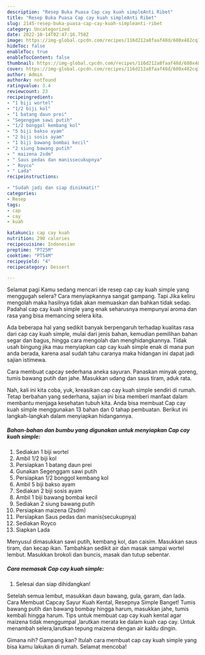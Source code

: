```yaml
---
description: "Resep Buka Puasa Cap cay kuah simpleAnti Ribet"
title: "Resep Buka Puasa Cap cay kuah simpleAnti Ribet"
slug: 2145-resep-buka-puasa-cap-cay-kuah-simpleanti-ribet
category: Uncategorized
date: 2022-10-14T02:47:16.750Z
image: https://img-global.cpcdn.com/recipes/116d212a8faaf48d/680x482cq70/cap-cay-kuah-simple-foto-resep-utama.jpg
hideToc: false
enableToc: true
enableTocContent: false
thumbnail: https://img-global.cpcdn.com/recipes/116d212a8faaf48d/680x482cq70/cap-cay-kuah-simple-foto-resep-utama.jpg
cover: https://img-global.cpcdn.com/recipes/116d212a8faaf48d/680x482cq70/cap-cay-kuah-simple-foto-resep-utama.jpg
author: Admin
authorAv: notfound
ratingvalue: 3.4
reviewcount: 23
recipeingredient:
- "1 biji wortel"
- "1/2 biji kol"
- "1 batang daun prei"
- "Segenggam sawi putih"
- "1/2 bonggol kembang kol"
- "5 biji bakso ayam"
- "2 biji sosis ayam"
- "1 biji bawang bombai kecil"
- "2 siung bawang putih"
- " maizena 2sdm"
- " Saus pedas dan manissecukupnya"
- " Royco"
- " Lada"
recipeinstructions:

- "Sudah jadi dan siap dinikmati!"
categories:
- Resep
tags:
- cap
- cay
- kuah

katakunci: cap cay kuah 
nutrition: 290 calories
recipecuisine: Indonesian
preptime: "PT25M"
cooktime: "PT54M"
recipeyield: "4"
recipecategory: Dessert

---
```



Selamat pagi Kamu sedang mencari ide resep cap cay kuah simple yang menggugah selera? Cara menyiapkannya sangat gampang. Tapi Jika keliru mengolah maka hasilnya tidak akan memuaskan dan bahkan tidak sedap. Padahal cap cay kuah simple yang enak seharusnya mempunyai aroma dan rasa yang bisa memancing selera kita.


Ada beberapa hal yang sedikit banyak berpengaruh terhadap kualitas rasa dari cap cay kuah simple, mulai dari jenis bahan, kemudian pemilihan bahan segar dan bagus, hingga cara mengolah dan menghidangkannya. Tidak usah bingung jika mau menyiapkan cap cay kuah simple enak di mana pun anda berada, karena asal sudah tahu caranya maka hidangan ini dapat jadi sajian istimewa.

Cara membuat capcay sederhana aneka sayuran. Panaskan minyak goreng, tumis bawang putih dan jahe. Masukkan udang dan saus tiram, aduk rata.


Nah, kali ini kita coba, yuk, kreasikan cap cay kuah simple sendiri di rumah. Tetap berbahan yang sederhana, sajian ini bisa memberi manfaat dalam membantu menjaga kesehatan tubuh kita. Anda bisa membuat Cap cay kuah simple menggunakan 13 bahan dan 0 tahap pembuatan. Berikut ini langkah-langkah dalam menyiapkan hidangannya.

<!--inarticleads1-->

##### Bahan-bahan dan bumbu yang digunakan untuk menyiapkan Cap cay kuah simple:

1. Sediakan 1 biji wortel
1. Ambil 1/2 biji kol
1. Persiapkan 1 batang daun prei
1. Gunakan Segenggam sawi putih
1. Persiapkan 1/2 bonggol kembang kol
1. Ambil 5 biji bakso ayam
1. Sediakan 2 biji sosis ayam
1. Ambil 1 biji bawang bombai kecil
1. Sediakan 2 siung bawang putih
1. Persiapkan  maizena (2sdm)
1. Persiapkan  Saus pedas dan manis(secukupnya)
1. Sediakan  Royco
1. Siapkan  Lada


Menyusul dimasukkan sawi putih, kembang kol, dan caisim. Masukkan saus tiram, dan kecap ikan. Tambahkan sedikit air dan masak sampai wortel lembut. Masukkan brokoli dan buncis, masak dan tutup sebentar. 

<!--inarticleads2-->

##### Cara memasak Cap cay kuah simple:


1. Selesai dan siap dihidangkan!

Setelah semua lembut, masukkan daun bawang, gula, garam, dan lada. Cara Membuat Capcay Sayur Kuah Kental, Resepnya Simple Banget! Tumis bawang putih dan bawang bombay hingga harum, masukkan jahe, tumis kembali hingga harum. Tips untuk membuat cap cay kuah kental agar maizena tidak menggumpal ,larutkan merata ke dalam kuah cap cay. Untuk menambah selera,larutkan tepung maizena dengan air kaldu dingin. 

Gimana nih? Gampang kan? Itulah cara membuat cap cay kuah simple yang bisa kamu lakukan di rumah. Selamat mencoba!
